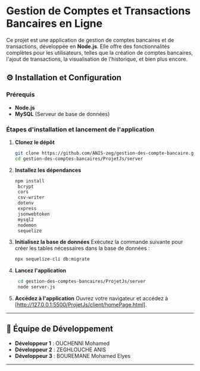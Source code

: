 # Gestion de Comptes et Transactions Bancaires en Ligne

Ce projet est une application de gestion de comptes bancaires et de transactions, développée en **Node.js**. Elle offre des fonctionnalités complètes pour les utilisateurs, telles que la création de comptes bancaires, l'ajout de transactions, la visualisation de l'historique, et bien plus encore.

## ⚙️ Installation et Configuration

### Prérequis
- **Node.js**
- **MySQL** (Serveur de base de données)

### Étapes d'installation et lancement de l'application

1. **Clonez le dépôt**
   ```bash
   git clone https://github.com/ANIS-zeg/gestion-des-compte-bancaire.git
   cd gestion-des-comptes-bancaires/ProjetJs/server
   ```

2. **Installez les dépendances**
   ```bash
   npm install
    bcrypt
    cors
    csv-writer
    dotenv
    express
    jsonwebtoken
    mysql2
    nodemon
    sequelize

   ```

3. **Initialisez la base de données**
   Exécutez la commande suivante pour créer les tables nécessaires dans la base de données :
   ```bash
   npx sequelize-cli db:migrate
   ```

4. **Lancez l'application**
   ```bash
    cd gestion-des-comptes-bancaires/ProjetJs/server
    node server.js
   ```

5. **Accédez à l'application**
   Ouvrez votre navigateur et accédez à [http://127.0.0.1:5500/ProjetJs/client/homePage.html].
---


## 👥 Équipe de Développement

- **Développeur 1** : OUCHENNI Mohamed
- **Développeur 2** : ZEGHLOUCHE ANIS
- **Développeur 3** : BOUREMANE Mohamed Elyes

---
